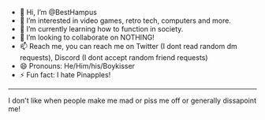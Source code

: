 - 👋 Hi, I’m @BestHampus
- 👀 I’m interested in video games, retro tech, computers and more. 
- 🌱 I’m currently learning how to function in society.
- 💞️ I’m looking to collaborate on NOTHING!
- 📫 Reach me, you can reach me on Twitter (I dont read random dm requests), Discord (I dont accept random friend requests)
- 😄 Pronouns: He/Him/his/Boykisser
- ⚡ Fun fact: I hate Pinapples!
- ---
I don't like when people make me mad or piss me off or generally dissapoint me!
